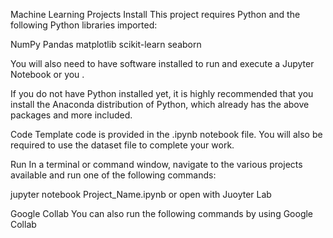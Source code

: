 Machine Learning Projects
Install
This project requires Python and the following Python libraries imported:

NumPy
Pandas
matplotlib
scikit-learn
seaborn

You will also need to have software installed to run and execute a Jupyter Notebook or you .

If you do not have Python installed yet, it is highly recommended that you install the Anaconda distribution of Python, which already has the above packages and more included.

Code
Template code is provided in the .ipynb notebook file. You will also be required to use the  dataset file to complete your work.

Run
In a terminal or command window, navigate to the various projects available and run one of the following commands:

jupyter notebook Project_Name.ipynb
or open with Juoyter Lab

Google Collab
You can also run the following commands by using Google Collab
